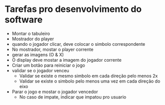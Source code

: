 # Tarefas pro desenvolvimento do software

- Montar o tabuleiro
- Mostrador do player
- quando o jogador clicar, deve colocar o simbolo correspondente
- No mostrador, mostar o player corrente
- gerar as imagens (O & X)
- O display deve mostar a imagem do jogador corrente
- Criar um botão para reiniciar o jogo
- validar se o jogador venceu
  - Validar se existe o mesmo simbolo em cada direção pelo menos 2x
  - Validar se existe o simbolo pelo menos uma vez em cada direção do eixo
- Parar o jogo e mostar o jogador vencedor
  - No caso de impate, indicar que impatou pro usuario
